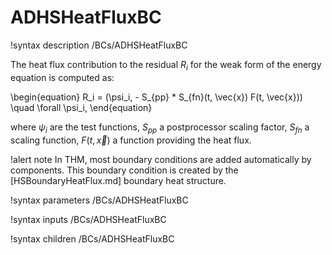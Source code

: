 # ADHSHeatFluxBC

!syntax description /BCs/ADHSHeatFluxBC

The heat flux contribution to the residual $R_i$ for the weak form of the energy equation is computed as:

\begin{equation}
R_i = (\psi_i, - S_{pp} * S_{fn}(t, \vec{x}) F(t, \vec{x})) \quad \forall \psi_i,
\end{equation}

where $\psi_i$ are the test functions, $S_{pp}$ a postprocessor scaling factor, $S_{fn}$ a scaling
function, $F(t, \vec{x})$ a function providing the heat flux.

!alert note
In THM, most boundary conditions are added automatically by components. This boundary condition is created by the
[HSBoundaryHeatFlux.md] boundary heat structure.

!syntax parameters /BCs/ADHSHeatFluxBC

!syntax inputs /BCs/ADHSHeatFluxBC

!syntax children /BCs/ADHSHeatFluxBC
